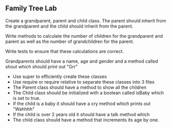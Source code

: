 ## Family Tree Lab

Create a grandparent, parent and child class. The parent should inherit from the grandparent and the child should inherit from the parent.

Write methods to calculate the number of children for the grandparent and parent as well as the number of grandchildren for the parent. 

Write tests to ensure that these calculations are correct.

Grandparents should have a name, age and gender and a method called shout which should print out "Grr" 


- Use super to efficiently create these classes
- Use require or require relative to separate these classes into 3 files
- The Parent class should have a method to show all the children 
- The Child class should be initialized with a boolean called isBaby which is set to true.
- If the child is a baby it should have a cry method which prints out "Wahhhh"
- If the child is over 2 years old it should have a talk method which 
- The child class should have a method that increments its age by one. 

